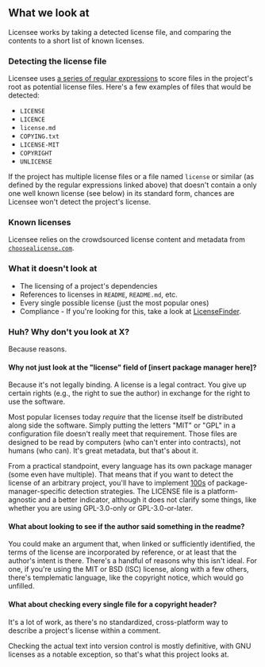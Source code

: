 ## What we look at

Licensee works by taking a detected license file, and comparing the contents to a short list of known licenses.

### Detecting the license file

Licensee uses [a series of regular expressions](https://github.com/benbalter/licensee/blob/master/lib/licensee/project_files/license_file.rb#L6-L43) to score files in the project's root as potential license files. Here's a few examples of files that would be detected:

* `LICENSE`
* `LICENCE`
* `license.md`
* `COPYING.txt`
* `LICENSE-MIT`
* `COPYRIGHT`
* `UNLICENSE`

If the project has multiple license files or a file named `license` or similar (as defined by the regular expressions linked above) that doesn't contain a only one well known license (see below) in its standard form, chances are Licensee won't detect the project's license.

### Known licenses

Licensee relies on the crowdsourced license content and metadata from [`choosealicense.com`](http://choosealicense.com).

### What it doesn't look at

* The licensing of a project's dependencies
* References to licenses in `README`, `README.md`, etc.
* Every single possible license (just the most popular ones)
* Compliance - If you're looking for this, take a look at [LicenseFinder](https://github.com/pivotal/LicenseFinder).

### Huh? Why don't you look at X?

Because reasons.

#### Why not just look at the "license" field of [insert package manager here]?

Because it's not legally binding. A license is a legal contract. You give up certain rights (e.g., the right to sue the author) in exchange for the right to use the software.

Most popular licenses today *require* that the license itself be distributed along side the software. Simply putting the letters "MIT" or "GPL" in a configuration file doesn't really meet that requirement. Those files are designed to be read by computers (who can't enter into contracts), not humans (who can). It's great metadata, but that's about it.

From a practical standpoint, every language has its own package manager (some even have multiple). That means that if you want to detect the license of an arbitrary project, you'll have to implement [100s](https://github.com/github/linguist/tree/master/samples) of package-manager-specific detection strategies. The LICENSE file is a platform-agnostic and a better indicator, although it does not clarify some things, like whether you are using GPL-3.0-only or GPL-3.0-or-later.

#### What about looking to see if the author said something in the readme?

You could make an argument that, when linked or sufficiently identified, the terms of the license are incorporated by reference, or at least that the author's intent is there. There's a handful of reasons why this isn't ideal. For one, if you're using the MIT or BSD (ISC) license, along with a few others, there's templematic language, like the copyright notice, which would go unfilled.

#### What about checking every single file for a copyright header?

It's a lot of work, as there's no standardized, cross-platform way to describe a project's license within a comment.

Checking the actual text into version control is mostly definitive, with GNU licenses as a notable exception, so that's what this project looks at.
